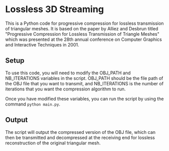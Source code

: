 # Lossless 3D Streaming
This is a Python code for progressive compression for lossless transmission of triangular meshes. It is based on the paper by Alliez and Desbrun titled "Progressive Compression for Lossless Transmission of Triangle Meshes" which was presented at the 28th annual conference on Computer Graphics and Interactive Techniques in 2001.

## Setup
To use this code, you will need to modify the OBJ_PATH and NB_ITERATIONS variables in the script. OBJ_PATH should be the file path of the OBJ file that you want to transmit, and NB_ITERATIONS is the number of iterations that you want the compression algorithm to run.

Once you have modified these variables, you can run the script by using the command `python main.py`.

## Output
The script will output the compressed version of the OBJ file, which can then be transmitted and decompressed at the receiving end for lossless reconstruction of the original triangular mesh.

